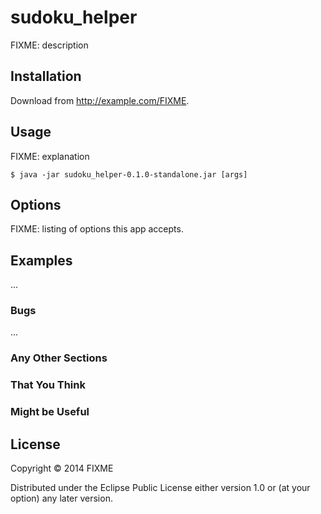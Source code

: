 # sudoku_helper

FIXME: description

## Installation

Download from http://example.com/FIXME.

## Usage

FIXME: explanation

    $ java -jar sudoku_helper-0.1.0-standalone.jar [args]

## Options

FIXME: listing of options this app accepts.

## Examples

...

### Bugs

...

### Any Other Sections
### That You Think
### Might be Useful

## License

Copyright © 2014 FIXME

Distributed under the Eclipse Public License either version 1.0 or (at
your option) any later version.
